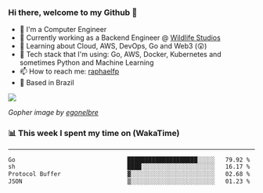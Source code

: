 ### Hi there, welcome to my Github 👋

- 📖 I'm a Computer Engineer
- 🔭 Currently working as a Backend Engineer @ [Wildlife Studios](https://wildlifestudios.com/)
- 🌱 Learning about Cloud, AWS, DevOps, Go and Web3 (😲)
- 🚀 Tech stack that I'm using: Go, AWS, Docker, Kubernetes and sometimes Python and Machine Learning
- 📫 How to reach me: [raphaelfp](https://linkedin.com/in/raphaelfp)
- 🏡 Based in Brazil

![](https://github.com/raphaelfp/gophers/blob/master/.thumb/animation/morning-coffee-3x.gif)

*Gopher image by [egonelbre](https://github.com/egonelbre/)*

### 📊 This week I spent my time on (WakaTime)

---

<!--START_SECTION:waka-->

```txt
Go                                ████████████████████░░░░░   79.92 %
sh                                ████░░░░░░░░░░░░░░░░░░░░░   16.17 %
Protocol Buffer                   ▓░░░░░░░░░░░░░░░░░░░░░░░░   02.68 %
JSON                              ▒░░░░░░░░░░░░░░░░░░░░░░░░   01.23 %
```

<!--END_SECTION:waka-->
